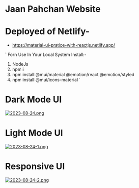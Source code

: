 # Jaan Pahchan Website

# Deployed of Netlify-
- https://material-ui-pratice-with-reactjs.netlify.app/


` Forn Use In Your Local System
 Install:- 
 1. NodeJs
 2. npm i
 3. npm install @mui/material @emotion/react @emotion/styled
 4. npm install @mui/icons-material
` 

# Dark Mode UI
[![2023-08-24.png](https://i.postimg.cc/NMKb2mYW/2023-08-24.png)](https://postimg.cc/ZBh619Wc)

# Light Mode UI
[![2023-08-24-1.png](https://i.postimg.cc/jqQnQC59/2023-08-24-1.png)](https://postimg.cc/0rjN9k7d)

# Responsive UI
[![2023-08-24-2.png](https://i.postimg.cc/3NSKSszy/2023-08-24-2.png)](https://postimg.cc/ct3y6bxZ)
